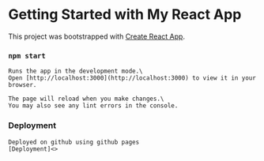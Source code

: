 # Getting Started with My React App

This project was bootstrapped with [Create React App](https://github.com/facebook/create-react-app).

### `npm start`
```
Runs the app in the development mode.\
Open [http://localhost:3000](http://localhost:3000) to view it in your browser.

The page will reload when you make changes.\
You may also see any lint errors in the console.
```
### Deployment
```
Deployed on github using github pages
[Deployment]<>
```